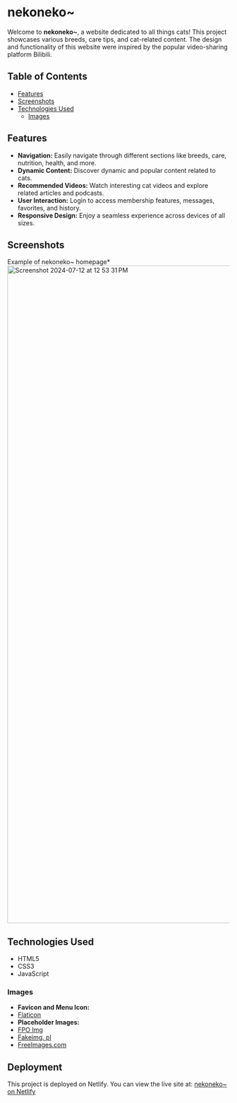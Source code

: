 # nekoneko~

Welcome to **nekoneko~**, a website dedicated to all things cats! This project showcases various breeds, care tips, and cat-related content. The design and functionality of this website were inspired by the popular video-sharing platform Bilibili.

## Table of Contents

- [Features](#features)
- [Screenshots](#screenshots)
- [Technologies Used](#technologies-used)
  - [Images](#images)

## Features

- **Navigation:** Easily navigate through different sections like breeds, care, nutrition, health, and more.
- **Dynamic Content:** Discover dynamic and popular content related to cats.
- **Recommended Videos:** Watch interesting cat videos and explore related articles and podcasts.
- **User Interaction:** Login to access membership features, messages, favorites, and history.
- **Responsive Design:** Enjoy a seamless experience across devices of all sizes.

## Screenshots

 Example of nekoneko~ homepage*
<img width="1490" alt="Screenshot 2024-07-12 at 12 53 31 PM" src="https://github.com/user-attachments/assets/a4faf91f-2156-4a42-bffa-c9a663b964cd">


## Technologies Used

- HTML5
- CSS3
- JavaScript

### Images

- **Favicon and Menu Icon:**
- [Flaticon](https://www.flaticon.com/)
- **Placeholder Images:**
- [FPO Img](https://fpoimg.com/)
- [Fakeimg. pl](https://fakeimg.pl/)
- [FreeImages.com](https://www.freeimages.com/)

## Deployment

This project is deployed on Netlify. You can view the live site at: [nekoneko~ on Netlify](https://neon-lollipop-05a05b.netlify.app/)
